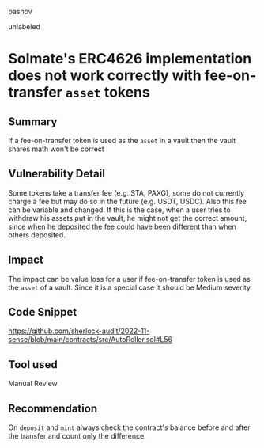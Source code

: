 pashov

unlabeled

# Solmate's ERC4626 implementation does not work correctly with fee-on-transfer `asset` tokens

## Summary
If a fee-on-transfer token is used as the `asset` in a vault then the vault shares math won't be correct

## Vulnerability Detail
Some tokens take a transfer fee (e.g. STA, PAXG), some do not currently charge a fee but may do so in the future (e.g. USDT, USDC). Also this fee can be variable and changed. If this is the case, when a user tries to withdraw his assets put in the vault, he might not get the correct amount, since when he deposited the fee could have been different than when others deposited.

## Impact
The impact can be value loss for a user if fee-on-transfer token is used as the `asset` of a vault. Since it is a special case it should be Medium severity
## Code Snippet
https://github.com/sherlock-audit/2022-11-sense/blob/main/contracts/src/AutoRoller.sol#L56

## Tool used

Manual Review

## Recommendation
On `deposit` and `mint` always check the contract's balance before and after the transfer and count only the difference.
